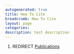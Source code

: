 ```yaml
---
autogenerated: true
title: How To Cite
breadcrumb: How To Cite
layout: page
categories: 
description: test description
---
```


1.  REDIRECT [Publications](Publications "wikilink")
